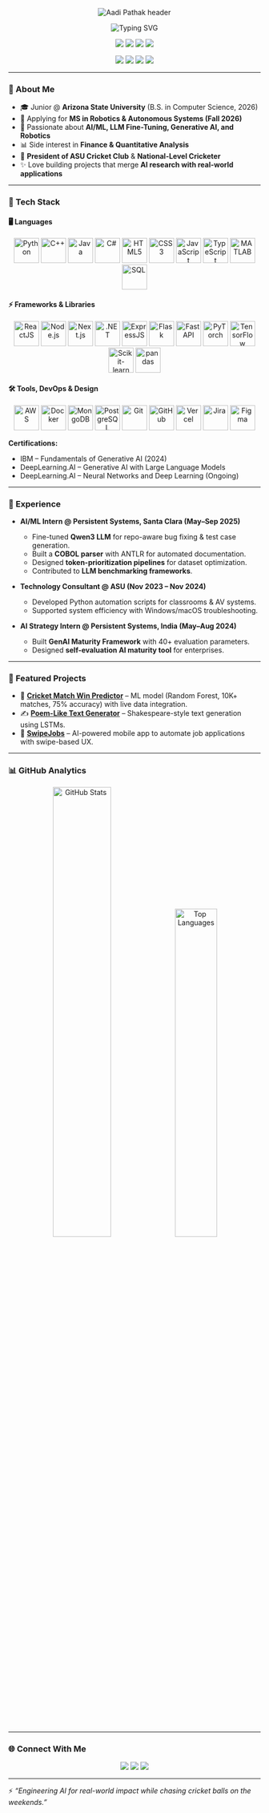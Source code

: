 <!-- Futuristic Banner -->
<p align="center">
  <img src="https://capsule-render.vercel.app/api?type=waving&color=76B900&height=200&section=header&text=🤖%20Aadi%20Pathak%20%20|%20AI%20%26%20Robotics%20Enthusiast%20🏏&fontSize=35&fontAlignY=35&fontColor=ffffff" alt="Aadi Pathak header"/>
</p>

<!-- Typing Animation -->
<p align="center">
  <img src="https://readme-typing-svg.herokuapp.com?font=Orbitron&size=28&duration=3000&pause=1000&color=76B900&center=true&vCenter=true&width=650&lines=AI%2FML+Engineer+in+the+Making;Robotics+%26+LLM+Fine-Tuning+Enthusiast;National+Level+Cricketer+🏏;Building+the+Future+with+Code+🤖" alt="Typing SVG"/>
</p>

<!-- Interest Badges -->
<p align="center">
  <img src="https://img.shields.io/badge/Artificial%20Intelligence-%2300C7B7.svg?&style=for-the-badge&logo=TensorFlow&logoColor=white"/>
  <img src="https://img.shields.io/badge/Robotics-%2376B900.svg?&style=for-the-badge&logo=ROS&logoColor=white"/>
  <img src="https://img.shields.io/badge/Machine%20Learning-%23FF6F00.svg?&style=for-the-badge&logo=PyTorch&logoColor=white"/>
  <img src="https://img.shields.io/badge/Cricket-%23FF4500.svg?&style=for-the-badge&logoColor=white"/>
</p>



<p align="center">
  <img src="https://img.shields.io/badge/Artificial%20Intelligence-%2300C7B7.svg?&style=for-the-badge&logo=TensorFlow&logoColor=white"/>
  <img src="https://img.shields.io/badge/Robotics-%2376B900.svg?&style=for-the-badge&logo=ROS&logoColor=white"/>
  <img src="https://img.shields.io/badge/Machine%20Learning-%23FF6F00.svg?&style=for-the-badge&logo=PyTorch&logoColor=white"/>
  <img src="https://img.shields.io/badge/Cricket-%23FF4500.svg?&style=for-the-badge&logo=cricket&logoColor=white"/>
</p>

---

### 🌟 About Me  
- 🎓 Junior @ **Arizona State University** (B.S. in Computer Science, 2026)  
- 🚀 Applying for **MS in Robotics & Autonomous Systems (Fall 2026)**  
- 🤖 Passionate about **AI/ML, LLM Fine-Tuning, Generative AI, and Robotics**  
- 📊 Side interest in **Finance & Quantitative Analysis**  
- 🏏 **President of ASU Cricket Club** & **National-Level Cricketer**  
- ✨ Love building projects that merge **AI research with real-world applications**  

---

### 🚀 Tech Stack  

#### 🖥️ Languages  
<p align="center">
  <a href="https://www.python.org/" target="_blank"><img src="https://skillicons.dev/icons?i=python" width="50" title="Python"/></a>
  <a href="https://isocpp.org/" target="_blank"><img src="https://skillicons.dev/icons?i=cpp" width="50" title="C++"/></a>
  <a href="https://www.java.com/" target="_blank"><img src="https://skillicons.dev/icons?i=java" width="50" title="Java"/></a>
  <a href="https://learn.microsoft.com/en-us/dotnet/csharp/" target="_blank"><img src="https://skillicons.dev/icons?i=cs" width="50" title="C#"/></a>
  <a href="https://developer.mozilla.org/en-US/docs/Web/HTML" target="_blank"><img src="https://skillicons.dev/icons?i=html" width="50" title="HTML5"/></a>
  <a href="https://developer.mozilla.org/en-US/docs/Web/CSS" target="_blank"><img src="https://skillicons.dev/icons?i=css" width="50" title="CSS3"/></a>
  <a href="https://developer.mozilla.org/en-US/docs/Web/JavaScript" target="_blank"><img src="https://skillicons.dev/icons?i=js" width="50" title="JavaScript"/></a>
  <a href="https://www.typescriptlang.org/" target="_blank"><img src="https://skillicons.dev/icons?i=ts" width="50" title="TypeScript"/></a>
  <a href="https://www.mathworks.com/products/matlab.html" target="_blank"><img src="https://skillicons.dev/icons?i=matlab" width="50" title="MATLAB"/></a>
  <a href="https://www.mysql.com/" target="_blank"><img src="https://skillicons.dev/icons?i=mysql" width="50" title="SQL"/></a>
</p>  

#### ⚡ Frameworks & Libraries  
<p align="center">
  <a href="https://react.dev/" target="_blank"><img src="https://skillicons.dev/icons?i=react" width="50" title="ReactJS"/></a>
  <a href="https://nodejs.org/" target="_blank"><img src="https://skillicons.dev/icons?i=nodejs" width="50" title="Node.js"/></a>
  <a href="https://nextjs.org/" target="_blank"><img src="https://skillicons.dev/icons?i=nextjs" width="50" title="Next.js"/></a>
  <a href="https://dotnet.microsoft.com/" target="_blank"><img src="https://skillicons.dev/icons?i=dotnet" width="50" title=".NET"/></a>
  <a href="https://expressjs.com/" target="_blank"><img src="https://skillicons.dev/icons?i=express" width="50" title="ExpressJS"/></a>
  <a href="https://flask.palletsprojects.com/" target="_blank"><img src="https://skillicons.dev/icons?i=flask" width="50" title="Flask"/></a>
  <a href="https://fastapi.tiangolo.com/" target="_blank"><img src="https://skillicons.dev/icons?i=fastapi" width="50" title="FastAPI"/></a>
  <a href="https://pytorch.org/" target="_blank"><img src="https://skillicons.dev/icons?i=pytorch" width="50" title="PyTorch"/></a>
  <a href="https://www.tensorflow.org/" target="_blank"><img src="https://skillicons.dev/icons?i=tensorflow" width="50" title="TensorFlow"/></a>
  <a href="https://scikit-learn.org/" target="_blank"><img src="https://skillicons.dev/icons?i=scikitlearn" width="50" title="Scikit-learn"/></a>
  <a href="https://pandas.pydata.org/" target="_blank"><img src="https://skillicons.dev/icons?i=pandas" width="50" title="pandas"/></a>
</p>  

#### 🛠️ Tools, DevOps & Design  
<p align="center">
  <a href="https://aws.amazon.com/" target="_blank"><img src="https://skillicons.dev/icons?i=aws" width="50" title="AWS"/></a>
  <a href="https://www.docker.com/" target="_blank"><img src="https://skillicons.dev/icons?i=docker" width="50" title="Docker"/></a>
  <a href="https://www.mongodb.com/" target="_blank"><img src="https://skillicons.dev/icons?i=mongodb" width="50" title="MongoDB"/></a>
  <a href="https://www.postgresql.org/" target="_blank"><img src="https://skillicons.dev/icons?i=postgresql" width="50" title="PostgreSQL"/></a>
  <a href="https://git-scm.com/" target="_blank"><img src="https://skillicons.dev/icons?i=git" width="50" title="Git"/></a>
  <a href="https://github.com/" target="_blank"><img src="https://skillicons.dev/icons?i=github" width="50" title="GitHub"/></a>
  <a href="https://vercel.com/" target="_blank"><img src="https://skillicons.dev/icons?i=vercel" width="50" title="Vercel"/></a>
  <a href="https://www.atlassian.com/software/jira" target="_blank"><img src="https://cdn.jsdelivr.net/gh/devicons/devicon/icons/jira/jira-original.svg" width="50" title="Jira"/></a>
  <a href="https://www.figma.com/" target="_blank"><img src="https://skillicons.dev/icons?i=figma" width="50" title="Figma"/></a>
</p>  




**Certifications:**  
- IBM – Fundamentals of Generative AI (2024)  
- DeepLearning.AI – Generative AI with Large Language Models  
- DeepLearning.AI – Neural Networks and Deep Learning (Ongoing)  

---

### 💼 Experience  
- **AI/ML Intern @ Persistent Systems, Santa Clara (May–Sep 2025)**  
   - Fine-tuned **Qwen3 LLM** for repo-aware bug fixing & test case generation.  
   - Built a **COBOL parser** with ANTLR for automated documentation.  
   - Designed **token-prioritization pipelines** for dataset optimization.  
   - Contributed to **LLM benchmarking frameworks**.  

- **Technology Consultant @ ASU (Nov 2023 – Nov 2024)**  
   - Developed Python automation scripts for classrooms & AV systems.  
   - Supported system efficiency with Windows/macOS troubleshooting.  

- **AI Strategy Intern @ Persistent Systems, India (May–Aug 2024)**  
   - Built **GenAI Maturity Framework** with 40+ evaluation parameters.  
   - Designed **self-evaluation AI maturity tool** for enterprises.  

---

### 🚀 Featured Projects  
- 🏏 [**Cricket Match Win Predictor**](https://github.com/AadiPathak23/Cricket-Win-Predictor) – ML model (Random Forest, 10K+ matches, 75% accuracy) with live data integration.  
- ✍️ [**Poem-Like Text Generator**](https://github.com/AadiPathak23/Poem-generator) – Shakespeare-style text generation using LSTMs.  
- 💼 [**SwipeJobs**](https://github.com/AadiPathak23/SwipeJobs-) – AI-powered mobile app to automate job applications with swipe-based UX.  

---

### 📊 GitHub Analytics  

<p align="center">
  <img src="https://github-readme-stats.vercel.app/api?username=AadiPathak23&show_icons=true&theme=tokyonight&hide_border=true&count_private=true" alt="GitHub Stats" width="48%"/>
  <img src="https://github-readme-stats.vercel.app/api/top-langs/?username=AadiPathak23&layout=compact&theme=tokyonight&hide_border=true" alt="Top Languages" width="41%"/>
</p>


---

### 🌐 Connect With Me  
<p align="center">
  <a href="https://www.linkedin.com/in/aadipathak/"><img src="https://img.shields.io/badge/-LinkedIn-blue?style=for-the-badge&logo=Linkedin"/></a>
  <a href="mailto:apatha29@asu.edu"><img src="https://img.shields.io/badge/-Email-red?style=for-the-badge&logo=gmail&logoColor=white"/></a>
  <a href="https://github.com/AadiPathak23"><img src="https://img.shields.io/badge/-GitHub-black?style=for-the-badge&logo=github"/></a>
</p>

---

⚡ *“Engineering AI for real-world impact while chasing cricket balls on the weekends.”*
